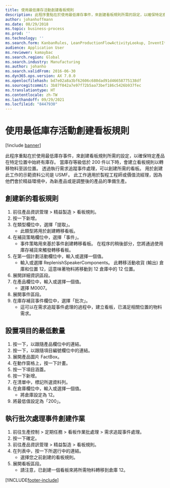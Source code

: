 ```yaml
---
title: 使用最低庫存活動創建看板規則
description: 此程序重點在於使用最低庫存事件，來創建看板規則所需的設定，以確保特定產品在特定位置中始終有庫存。
author: johanhoffmann
ms.date: 08/29/2018
ms.topic: business-process
ms.prod: ''
ms.technology: ''
ms.search.form: KanbanRules, LeanProductionFlowActivityLookup, InventItemIdLookupSimple, EcoResProductInformationDialog, EcoResProductDetailsExtended, ReqItemTable, InventLocationIdLookup
audience: Application User
ms.reviewer: kamaybac
ms.search.region: Global
ms.search.industry: Manufacturing
ms.author: johanho
ms.search.validFrom: 2016-06-30
ms.dyn365.ops.version: AX 7.0.0
ms.openlocfilehash: bd7e02a8a3bf62606c680dad91d46658775138df
ms.sourcegitcommit: 3b87f042a7e97f72b5aa73bef186c5426b937fec
ms.translationtype: HT
ms.contentlocale: zh-TW
ms.lasthandoff: 09/29/2021
ms.locfileid: "8447930"
---
```

# <a name="create-a-kanban-rule-using-a-minimum-stock-event"></a>使用最低庫存活動創建看板規則

[!include [banner](../../includes/banner.md)]

此程序重點在於使用最低庫存事件，來創建看板規則所需的設定，以確保特定產品在特定位置中始終有庫存。 當庫存等級低於 200 件以下時，會建立看板規則以轉移物料至該位置。 透過執行需求追蹤事件處理，可以創建所需的看板。 用於創建此工作的示範資料公司是 USMF。 此工作適用於製程工程師或價值流經理，因為他們會於精益環境中，為新產品或是調整後的產品的準備生產。


## <a name="create-a-new-kanban-rule"></a>創建新的看板規則
1. 前往產品資訊管理 > 精益製造 > 看板規則。
2. 按一下新增。
3. 在類型欄位中，選擇「提取」。
    * 此類型將用於創建轉移看板。  
4. 在補貨策略欄位中，選擇「事件」。
    * 事件策略用來基於事件創建轉移看板。 在程序的稍後部分，您將通過使用庫存補貨來觸發轉移看板。  
5. 在第一個計劃活動欄位中，輸入或選擇一個值。
    * 輸入或選擇 ReplenishSpeakerComponents。 此轉移活動收貨 (輸出) 倉庫和位置 12，這意味著物料將移動到 12 倉庫中的 12 位置。  
6. 展開詳細資訊區段。
7. 在產品欄位中，輸入或選擇一個值。
    * 選擇 M0007。  
8. 展開事件區段。
9. 在庫存補貨事件欄位中，選擇「批次」。
    * 這可以在需求追蹤事件處理的過程中，建立看板，已滿足相關位置的物料需求。  

## <a name="set-the-minimum-quantity-for-the-item"></a>設置項目的最低數量
1. 按一下，以跟隨產品欄位中的連結。
2. 按一下，以跟隨項目編號欄位中的連結。
3. 展開產品圖片 FactBox。
4. 在動作窗格上，按一下計畫。
5. 按一下項目涵蓋。
6. 按一下新增。
7. 在清單中，標記所選資料列。
8. 在倉庫欄位中，輸入或選擇一個值。
    * 將倉庫設定為 12。  
9. 將最低值設定為「200」。

## <a name="run-the-batch-event-creation-job"></a>執行批次處理事件創建作業
1. 前往生產控制 > 定期任務 > 看板作業批處理 > 需求追蹤事件處理。
2. 按一下確定。
3. 前往產品資訊管理 > 精益製造 > 看板規則。
4. 在列表中，按一下所選行中的連結。
    * 選擇您之前創建的看板規則。  
5. 展開看板區段。
    * 請注意，已創建一個看板來將所需物料轉移到倉庫 12。  



[!INCLUDE[footer-include](../../../includes/footer-banner.md)]